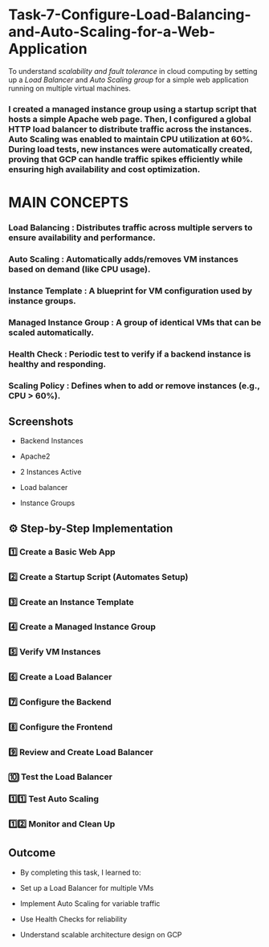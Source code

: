 # Task-7-Configure-Load-Balancing-and-Auto-Scaling-for-a-Web-Application
To understand *scalability and fault tolerance* in cloud computing by setting up a *Load Balancer* and *Auto Scaling group* for a simple web application running on multiple virtual machines.

### I created a managed instance group using a startup script that hosts a simple Apache web page. Then, I configured a global HTTP load balancer to distribute traffic across the instances. Auto Scaling was enabled to maintain CPU utilization at 60%. During load tests, new instances were automatically created, proving that GCP can handle traffic spikes efficiently while ensuring high availability and cost optimization.

# MAIN CONCEPTS

### Load Balancing	: Distributes traffic across multiple servers to ensure availability and performance.

### Auto Scaling :	Automatically adds/removes VM instances based on demand (like CPU usage).

### Instance Template :	A blueprint for VM configuration used by instance groups.

### Managed Instance Group :	A group of identical VMs that can be scaled automatically.

### Health Check	: Periodic test to verify if a backend instance is healthy and responding.

### Scaling Policy :	Defines when to add or remove instances (e.g., CPU > 60%).

## Screenshots

- Backend Instances

- Apache2

- 2 Instances Active

- Load balancer

- Instance Groups

## ⚙️ Step-by-Step Implementation

### 1️⃣ Create a Basic Web App

### 2️⃣ Create a Startup Script (Automates Setup)

### 3️⃣ Create an Instance Template

### 4️⃣ Create a Managed Instance Group

### 5️⃣ Verify VM Instances

### 6️⃣ Create a Load Balancer

### 7️⃣ Configure the Backend

### 8️⃣ Configure the Frontend

### 9️⃣ Review and Create Load Balancer

### 🔟 Test the Load Balancer

### 1️⃣1️⃣ Test Auto Scaling

### 1️⃣2️⃣ Monitor and Clean Up

## Outcome

- By completing this task, I learned to:

- Set up a Load Balancer for multiple VMs

- Implement Auto Scaling for variable traffic

- Use Health Checks for reliability

- Understand scalable architecture design on GCP
